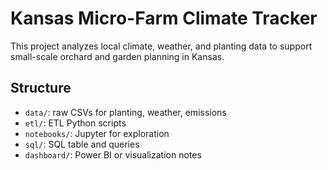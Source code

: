 # Kansas Micro-Farm Climate Tracker

This project analyzes local climate, weather, and planting data to support small-scale orchard and garden planning in Kansas.

## Structure
- `data/`: raw CSVs for planting, weather, emissions
- `etl/`: ETL Python scripts
- `notebooks/`: Jupyter for exploration
- `sql/`: SQL table and queries
- `dashboard/`: Power BI or visualization notes